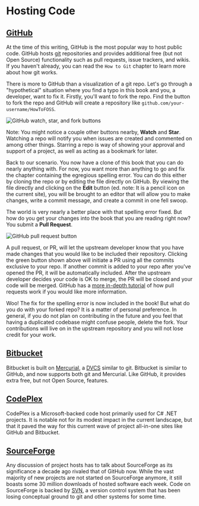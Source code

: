 # Hosting Code

## [GitHub](//github.com)

At the time of this writing, GitHub is the most popular way to host public code. GitHub hosts [git](//git-scm.com) repositories and provides additional free (but not Open Source) functionality such as pull requests, issue trackers, and wikis. If you haven't already, you can read the `How to Git` chapter to learn more about how git works.

There is more to GitHub than a visualization of a git repo. Let's go through a "hypothetical" situation where you find a typo in this book and you, a developer, want to fix it. Firstly, you'll want to fork the repo. Find the button to fork the repo and GitHub will create a repository like `github.com/your-username/HowToFOSS`.

![GitHub watch, star, and fork buttons](https://cloud.githubusercontent.com/assets/512416/4519766/815d1212-4cca-11e4-9174-5743d9dbdddb.PNG)

Note: You might notice a couple other buttons nearby, **Watch** and **Star**. Watching a repo will notify you when issues are created and commented on among other things. Starring a repo is way of showing your approval and support of a project, as well as acting as a bookmark for later.

Back to our scenario. You now have a clone of this book that you can do nearly anything with. For now, you want more than anything to go and fix the chapter containing the egregious spelling error. You can do this either by cloning the repo or by editing the file directly on GitHub. By viewing the file directly and clicking on the **Edit** button (ed. note: It is a pencil icon on the current site), you will be brought to an editor that will allow you to make changes, write a commit message, and create a commit in one fell swoop.

The world is very nearly a better place with that spelling error fixed. But how do you get your changes into the book that you are reading right now? You submit a **Pull Request**.

![GitHub pull request button](https://cloud.githubusercontent.com/assets/512416/4519844/68624d42-4ccd-11e4-9072-f8b237d859c6.PNG)

A pull request, or PR, will let the upstream developer know that you have made changes that you would like to be included their repository. Clicking the green button shown above will initiate a PR using all the commits exclusive to your repo. If another commit is added to your repo after you've opened the PR, it will be automatically included. After the upstream developer decides your code is OK to merge, the PR will be closed and your code will be merged. GitHub has a [more in-depth tutorial](https://help.github.com/articles/using-pull-requests/) of how pull requests work if you would like more information.

Woo! The fix for the spelling error is now included in the book! But what do you do with your forked repo? It is a matter of personal preference. In general, if you do not plan on contributing in the future and you feel that having a duplicated codebase might confuse people, delete the fork. Your contributions will live on in the upstream repository and you will not lose credit for your work.

## [Bitbucket](//bitbucket.org)

Bitbucket is built on [Mercurial](//mercurial.selenic.com/), a [DVCS](//en.wikipedia.org/wiki/Distributed_revision_control) similar to git. Bitbucket is similar to GitHub, and now supports both git and Mercurial. Like GitHub, it provides extra free, but not Open Source, features.

## [CodePlex](//codeplex.com)

CodePlex is a Microsoft-backed code host primarily used for C# .NET projects. It is notable not for its modest impact in the current landscape, but that it paved the way for this current wave of project all-in-one sites like GitHub and Bitbucket.

## [SourceForge](//sourceforge.net)

Any discussion of project hosts has to talk about SourceForge as its significance a decade ago rivaled that of GitHub now. While the vast majority of new projects are not started on SourceForge anymore, it still boasts some 30 million downloads of hosted software each week. Code on SourceForge is backed by [SVN](//subversion.apache.org/), a version control system that has been losing conceptual ground to git and other systems for some time.
